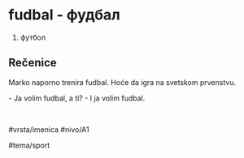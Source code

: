 # fudbal - фудбал

1. футбол

## Rečenice

Marko naporno trenira fudbal. Hoće da igra na svetskom prvenstvu.

\- Ja volim fudbal, a ti? 
\- I ja volim fudbal.

<br>

#vrsta/imenica
#nivo/A1

#tema/sport